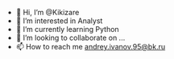 - 👋 Hi, I’m @Kikizare
- 👀 I’m interested in Analyst
- 🌱 I’m currently learning Python
- 💞️ I’m looking to collaborate on ...
- 📫 How to reach me andrey.ivanov.95@bk.ru

<!---
Kikizare/Kikizare is a ✨ special ✨ repository because its `README.md` (this file) appears on your GitHub profile.
You can click the Preview link to take a look at your changes.
--->
